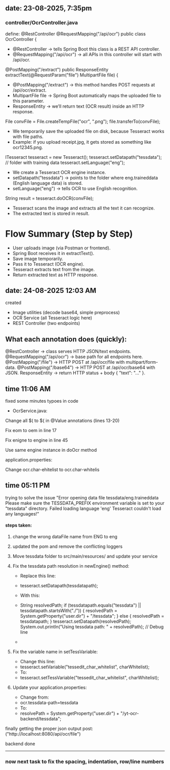 ## date: 23-08-2025, 7:35pm

### controller/OcrController.java

define:
@RestController
@RequestMapping("/api/ocr")
public class OcrController {

- @RestController → tells Spring Boot this class is a REST API controller.
- @RequestMapping("/api/ocr") → all APIs in this controller will start with /api/ocr.

@PostMapping("/extract")
public ResponseEntity<String> extractText(@RequestParam("file") MultipartFile file) {

- @PostMapping("/extract") → this method handles POST requests at /api/ocr/extract.
- MultipartFile file → Spring Boot automatically maps the uploaded file to this parameter.
- ResponseEntity<String> → we’ll return text (OCR result) inside an HTTP response.

File convFile = File.createTempFile("ocr", ".png");
file.transferTo(convFile);

- We temporarily save the uploaded file on disk, because Tesseract works with file paths.
- Example: if you upload receipt.jpg, it gets stored as something like ocr12345.png.

ITesseract tesseract = new Tesseract();
tesseract.setDatapath("tessdata"); // folder with training data
tesseract.setLanguage("eng");

- We create a Tesseract OCR engine instance.
- setDatapath("tessdata") → points to the folder where eng.traineddata (English language data) is stored.
- setLanguage("eng") → tells OCR to use English recognition.

String result = tesseract.doOCR(convFile);

- Tesseract scans the image and extracts all the text it can recognize.
- The extracted text is stored in result.

# Flow Summary (Step by Step)

- User uploads image (via Postman or frontend).
- Spring Boot receives it in extractText().
- Save image temporarily.
- Pass it to Tesseract (OCR engine).
- Tesseract extracts text from the image.
- Return extracted text as HTTP response.

## date: 24-08-2025 12:03 AM

created 
- Image utilities (decode base64, simple preprocess)
- OCR Service (all Tesseract logic here)
- REST Controller (two endpoints)

## What each annotation does (quickly):
@RestController → class serves HTTP JSON/text endpoints.
@RequestMapping("/api/ocr") → base path for all endpoints here.
@PostMapping("/file") → HTTP POST at /api/ocr/file with multipart/form-data.
@PostMapping("/base64") → HTTP POST at /api/ocr/base64 with JSON.
ResponseEntity<OcrResponse> → return HTTP status + body { "text": "..." }.


## time 11:06 AM

fixed some minutes typoes in code 
- OcrService.java:

Change all $( to ${ in @Value annotations (lines 13-20)

Fix eom to oem in line 17

Fix enigne to engine in line 45

Use same engine instance in doOcr method

application.properties:

Change ocr.char-ehitelist to ocr.char-whitelis

## time 05:11 PM

trying to solve the issue 
"Error opening data file tessdata/eng.traineddata
Please make sure the TESSDATA_PREFIX environment variable is set to your "tessdata" directory.
Failed loading language 'eng'
Tesseract couldn't load any languages!"

#### steps taken:
1. change the wrong dataFile name from ENG to eng 
2. updated the pom and remove the conflicting loggers
3. Move tessdata folder to src/main/resources/ and update your service
4. Fix the tessdata path resolution in newEngine() method:
   - Replace this line:
   - tesseract.setDatapath(tessdatapath);
   - With this:
     
   - String resolvedPath;
     if (tessdatapath.equals("tessdata") || tessdatapath.startsWith("./")) {
     resolvedPath = System.getProperty("user.dir") + "/tessdata";
     } else {
     resolvedPath = tessdatapath;
     }
     tesseract.setDatapath(resolvedPath);
     System.out.println("Using tessdata path: " + resolvedPath); // Debug line
   - 
5. Fix the variable name in setTessVariable:
   - Change this line:
   - tesseract.setVariable("tessedit_char_whitelist", charWhitelist);
   - To:
   - tesseract.setTessVariable("tessedit_char_whitelist", charWhitelist);
   
6. Update your application.properties:
   - Change from:
   - ocr.tessdata-path=tessdata
   - To:
   - resolvePath = System.getProperty("user.dir") + "/yt-ocr-backend/tessdata";

finally getting the proper json output
post: ("http://localhost:8080/api/ocr/file")

backend done

---

### now next task to fix the spacing, indentation, row/line numbers

